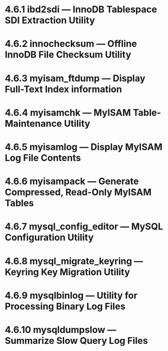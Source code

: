 # 4.6.1 ibd2sdi — InnoDB Tablespace SDI Extraction Utility
# 4.6.2 innochecksum — Offline InnoDB File Checksum Utility
# 4.6.3 myisam_ftdump — Display Full-Text Index information
# 4.6.4 myisamchk — MyISAM Table-Maintenance Utility
# 4.6.5 myisamlog — Display MyISAM Log File Contents
# 4.6.6 myisampack — Generate Compressed, Read-Only MyISAM Tables
# 4.6.7 mysql_config_editor — MySQL Configuration Utility
# 4.6.8 mysql_migrate_keyring — Keyring Key Migration Utility
# 4.6.9 mysqlbinlog — Utility for Processing Binary Log Files
# 4.6.10 mysqldumpslow — Summarize Slow Query Log Files